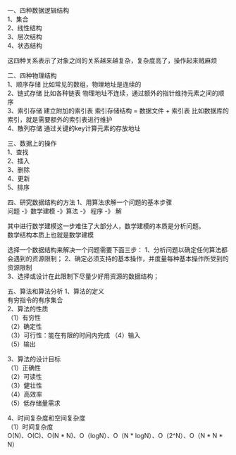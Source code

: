 一、四种数据逻辑结构  
1、集合  
2、线性结构  
3、层次结构  
4、状态结构  

这四种关系表示了对象之间的关系越来越复杂，复杂度高了，操作起来贼麻烦

二、四种物理结构  
1、顺序存储 比如常见的数组，物理地址是连续的  
2、链式存储 比如各种链表  物理地址不连续，通过额外的指针维持元素之间的顺序  
3、索引存储  建立附加的索引表 
索引存储结构 = 数据文件 + 索引表 比如数据库的索引，就是需要额外的索引表进行维护  
4、散列存储 通过关键的key计算元素的存放地址


三、数据上的操作  
1、查找  
2、插入  
3、删除  
4、更新  
5、排序  

四、研究数据结构的方法
1、用算法求解一个问题的基本步骤  
问题 -》数学建模 -》算法 -》 程序 -》 解

其中进行数学建模这一步难住了大部分人，数学建模的本质是分析问题。  
数学结构本质上也就是数学建模

选择一个数据结构来解决一个问题需要下面三步：
1、分析问题以确定任何算法都会遇到的资源限制； 
2、确定必须支持的基本操作，并度量每种基本操作所受到的资源限制  
3、选择或设计在此限制下尽量少好用资源的数据结构；

五、算法和算法分析
1、算法的定义  
有穷指令的有序集合  
2、算法的性质  
（1）有穷性  
（2）确定性  
（3）可行性：能在有限的时间内完成
（4）输入  
（5）输出

3、算法的设计目标  
（1）正确性  
（2）可读性  
（3）健壮性  
（4）高效率  
（5）低存储量需求

4、时间复杂度和空间复杂度  
（1）时间复杂度  
O(N)、O(C)、O(N * N)、O（logN）、O（N * logN）、O（2^N）、O（N * N * N）

